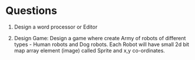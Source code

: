 # Questions

1. Design a word processor or Editor

2. Design Game:
Design a game where create Army of robots of different types - Human robots and Dog robots. Each Robot will have small 2d bit map array element (image) called Sprite and x,y co-ordinates.
